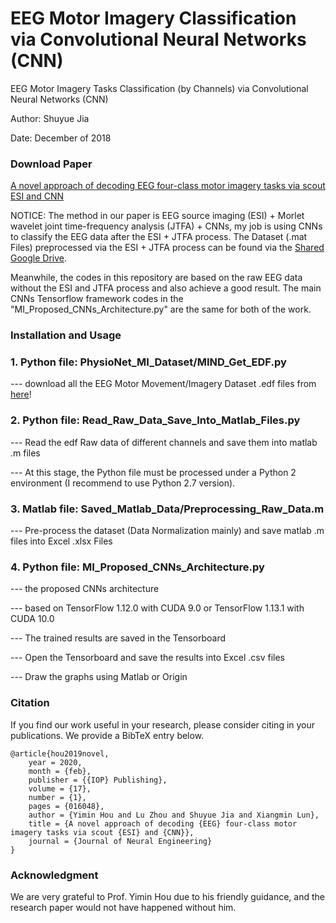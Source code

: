 # EEG Motor Imagery Classification via Convolutional Neural Networks (CNN)

EEG Motor Imagery Tasks Classification (by Channels) via Convolutional Neural Networks (CNN) 

Author: Shuyue Jia

Date: December of 2018

### Download Paper
[A novel approach of decoding EEG four-class motor imagery tasks via scout ESI and CNN](https://iopscience.iop.org/article/10.1088/1741-2552/ab4af6/meta)

NOTICE: The method in our paper is EEG source imaging (ESI) + Morlet wavelet joint time-frequency analysis (JTFA) + CNNs, my job is using CNNs to classify the EEG data after the ESI + JTFA process. The Dataset (.mat Files) preprocessed via the ESI + JTFA process can be found via the [Shared Google Drive](https://drive.google.com/drive/folders/1go7_ba_JNG4shob9MJ826gKY8sDSw3jJ?usp=sharing).

Meanwhile, the codes in this repository are based on the raw EEG data without the ESI and JTFA process and also achieve a good result. The main CNNs Tensorflow framework codes in the "MI_Proposed_CNNs_Architecture.py" are the same for both of the work.

### Installation and Usage

### 1. Python file: PhysioNet_MI_Dataset/MIND_Get_EDF.py

--- download all the EEG Motor Movement/Imagery Dataset .edf files from [here](https://archive.physionet.org/pn4/eegmmidb/)!

### 2. Python file: Read_Raw_Data_Save_Into_Matlab_Files.py

--- Read the edf Raw data of different channels and save them into matlab .m files

--- At this stage, the Python file must be processed under a Python 2 environment (I recommend to use Python 2.7 version).

### 3. Matlab file: Saved_Matlab_Data/Preprocessing_Raw_Data.m

--- Pre-process the dataset (Data Normalization mainly) and save matlab .m files into Excel .xlsx Files

### 4. Python file: MI_Proposed_CNNs_Architecture.py

--- the proposed CNNs architecture 

--- based on TensorFlow 1.12.0 with CUDA 9.0 or TensorFlow 1.13.1 with CUDA 10.0

--- The trained results are saved in the Tensorboard

--- Open the Tensorboard and save the results into Excel .csv files

--- Draw the graphs using Matlab or Origin

### Citation
If you find our work useful in your research, please consider citing in your publications. We provide a BibTeX entry below.

```
@article{hou2019novel,  
    year = 2020,  
    month = {feb},  
    publisher = {{IOP} Publishing},  
    volume = {17},  
    number = {1},  
    pages = {016048},  
    author = {Yimin Hou and Lu Zhou and Shuyue Jia and Xiangmin Lun},  
    title = {A novel approach of decoding {EEG} four-class motor imagery tasks via scout {ESI} and {CNN}},  
    journal = {Journal of Neural Engineering}  
}  
```

### Acknowledgment

We are very grateful to Prof. Yimin Hou due to his friendly guidance, and the research paper would not have happened without him.

